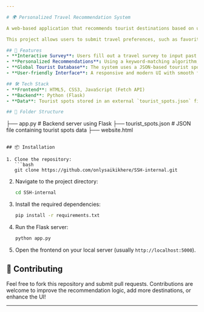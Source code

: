 ```yaml
---

# 🌍 Personalized Travel Recommendation System

A web-based application that recommends tourist destinations based on user preferences! 🏖️

This project allows users to submit travel preferences, such as favorite destinations, activities, and travel types (e.g., adventure, relaxation, culture). Based on the input, the system provides personalized recommendations of worldwide tourist spots that match the user’s preferences.

## 🚀 Features
- **Interactive Survey**: Users fill out a travel survey to input past travel destinations, favorite activities, and travel types.
- **Personalized Recommendations**: Using a keyword-matching algorithm, the backend suggests destinations tailored to user preferences.
- **Global Tourist Database**: The system uses a JSON-based tourist spot database, with over 500 worldwide destinations.
- **User-friendly Interface**: A responsive and modern UI with smooth form validation and error handling.

## 🛠️ Tech Stack
- **Frontend**: HTML5, CSS3, JavaScript (Fetch API)
- **Backend**: Python (Flask)
- **Data**: Tourist spots stored in an external `tourist_spots.json` file

## 📂 Folder Structure
```
├── app.py               # Backend server using Flask
├── tourist_spots.json    # JSON file containing tourist spots data
├── website.html  
```

## 📦 Installation

1. Clone the repository:
   ```bash
   git clone https://github.com/onlysaikikhere/SSH-internal.git
   ```
2. Navigate to the project directory:
   ```bash
   cd SSH-internal
   ```
3. Install the required dependencies:
   ```bash
   pip install -r requirements.txt
   ```
4. Run the Flask server:
   ```bash
   python app.py
   ```
5. Open the frontend on your local server (usually `http://localhost:5000`).

## 👥 Contributing
Feel free to fork this repository and submit pull requests. Contributions are welcome to improve the recommendation logic, add more destinations, or enhance the UI!

---
```

